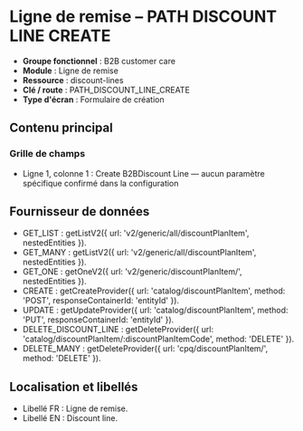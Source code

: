 # Ligne de remise – PATH DISCOUNT LINE CREATE

- **Groupe fonctionnel** : B2B customer care
- **Module** : Ligne de remise
- **Ressource** : discount-lines
- **Clé / route** : PATH_DISCOUNT_LINE_CREATE
- **Type d'écran** : Formulaire de création

## Contenu principal
### Grille de champs
- Ligne 1, colonne 1 : Create B2BDiscount Line — aucun paramètre spécifique confirmé dans la configuration

## Fournisseur de données
- GET_LIST : getListV2({
  url: 'v2/generic/all/discountPlanItem',
  nestedEntities
}).
- GET_MANY : getListV2({
  url: 'v2/generic/all/discountPlanItem',
  nestedEntities
}).
- GET_ONE : getOneV2({
  url: 'v2/generic/discountPlanItem/',
  nestedEntities
}).
- CREATE : getCreateProvider({
  url: 'catalog/discountPlanItem',
  method: 'POST',
  responseContainerId: 'entityId'
}).
- UPDATE : getUpdateProvider({
  url: 'catalog/discountPlanItem',
  method: 'PUT',
  responseContainerId: 'entityId'
}).
- DELETE_DISCOUNT_LINE : getDeleteProvider({
  url: 'catalog/discountPlanItem/:discountPlanItemCode',
  method: 'DELETE'
}).
- DELETE_MANY : getDeleteProvider({
  url: 'cpq/discountPlanItem/',
  method: 'DELETE'
}).

## Localisation et libellés
- Libellé FR : Ligne de remise.
- Libellé EN : Discount line.